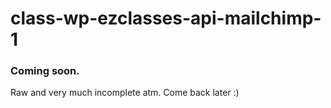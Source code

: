 # class-wp-ezclasses-api-mailchimp-1

### Coming soon.

Raw and very much incomplete atm. Come back later :)